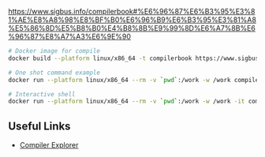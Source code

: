 https://www.sigbus.info/compilerbook#%E6%96%87%E6%B3%95%E3%81%AE%E8%A8%98%E8%BF%B0%E6%96%B9%E6%B3%95%E3%81%A8%E5%86%8D%E5%B8%B0%E4%B8%8B%E9%99%8D%E6%A7%8B%E6%96%87%E8%A7%A3%E6%9E%90

```sh
# Docker image for compile
docker build --platform linux/x86_64 -t compilerbook https://www.sigbus.info/compilerbook/Dockerfile

# One shot command example
docker run --platform linux/x86_64 --rm -v `pwd`:/work -w /work compilerbook cc -o dist/foo src/foo.c

# Interactive shell
docker run --platform linux/x86_64 --rm -v `pwd`:/work -w /work -it compilerbook
```

## Useful Links

- [Compiler Explorer](https://godbolt.org/z/RyNqgE)
